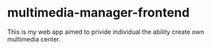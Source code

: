 # multimedia-manager-frontend
This is my web app aimed to privide individual the ability create own multimedia center.

